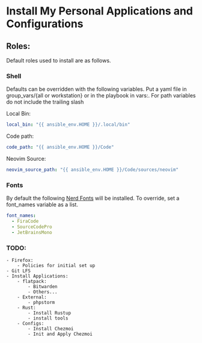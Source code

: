 # Install My Personal Applications and Configurations

## Roles:

Default roles used to install are as follows.

### Shell

Defaults can be overridden with the following variables. Put a yaml file in group_vars/{all or workstation} or in the playbook in vars:.
For path variables do not include the trailing slash

Local Bin:

```yaml
local_bin: "{{ ansible_env.HOME }}/.local/bin"
```
Code path:
```yaml
code_path: "{{ ansible_env.HOME }}/Code"
```

Neovim Source:

```yaml
neovim_source_path: "{{ ansible_env.HOME }}/Code/sources/neovim"
```

### Fonts

By default the following [Nerd Fonts](https://www.nerdfonts.com) will be installed. To override, set a font_names variable as a list.

```yaml
font_names:
  - FiraCode
  - SourceCodePro
  - JetBrainsMono
```

### TODO:
    - Firefox:
        - Policies for initial set up
    - Git LFS
    - Install Applications:
        - flatpack:
            - Bitwarden
            - Others...
        - External:
            - phpstorm
        - Rust:
            - Install Rustup
            - install tools
        - Configs:
            - Install Chezmoi
            - Init and Apply Chezmoi
